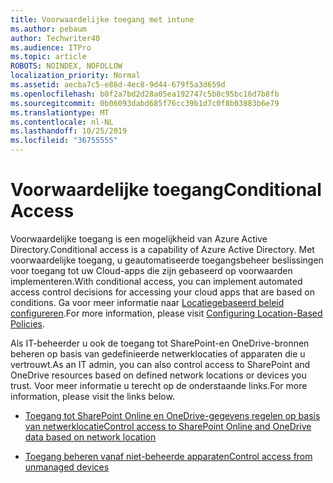 ```yaml
---
title: Voorwaardelijke toegang met intune
ms.author: pebaum
author: Techwriter40
ms.audience: ITPro
ms.topic: article
ROBOTS: NOINDEX, NOFOLLOW
localization_priority: Normal
ms.assetid: aecba7c5-e86d-4ec8-9d44-679f5a3d659d
ms.openlocfilehash: b0f2a7bd2d28a05ea192747c5b8c95bc16d7b8fb
ms.sourcegitcommit: 0b06093dabd685f76cc39b1d7c0f8b03883b6e79
ms.translationtype: MT
ms.contentlocale: nl-NL
ms.lasthandoff: 10/25/2019
ms.locfileid: "36755555"
---
```

# <a name="conditional-access"></a><span data-ttu-id="94398-102">Voorwaardelijke toegang</span><span class="sxs-lookup"><span data-stu-id="94398-102">Conditional Access</span></span>

<span data-ttu-id="94398-103">Voorwaardelijke toegang is een mogelijkheid van Azure Active Directory.</span><span class="sxs-lookup"><span data-stu-id="94398-103">Conditional access is a capability of Azure Active Directory.</span></span> <span data-ttu-id="94398-104">Met voorwaardelijke toegang, u geautomatiseerde toegangsbeheer beslissingen voor toegang tot uw Cloud-apps die zijn gebaseerd op voorwaarden implementeren.</span><span class="sxs-lookup"><span data-stu-id="94398-104">With conditional access, you can implement automated access control decisions for accessing your cloud apps that are based on conditions.</span></span> <span data-ttu-id="94398-105">Ga voor meer informatie naar [Locatiegebaseerd beleid configureren](https://docs.microsoft.com/azure/active-directory/conditional-access/overview).</span><span class="sxs-lookup"><span data-stu-id="94398-105">For more information, please visit [Configuring Location-Based Policies](https://docs.microsoft.com/azure/active-directory/conditional-access/overview).</span></span>

<span data-ttu-id="94398-106">Als IT-beheerder u ook de toegang tot SharePoint-en OneDrive-bronnen beheren op basis van gedefinieerde netwerklocaties of apparaten die u vertrouwt.</span><span class="sxs-lookup"><span data-stu-id="94398-106">As an IT admin, you can also control access to SharePoint and OneDrive resources based on defined network locations or devices you trust.</span></span> <span data-ttu-id="94398-107">Voor meer informatie u terecht op de onderstaande links.</span><span class="sxs-lookup"><span data-stu-id="94398-107">For more information, please visit the links below.</span></span>

- [<span data-ttu-id="94398-108">Toegang tot SharePoint Online en OneDrive-gegevens regelen op basis van netwerklocatie</span><span class="sxs-lookup"><span data-stu-id="94398-108">Control access to SharePoint Online and OneDrive data based on network location</span></span>](https://docs.microsoft.com/sharepoint/control-access-based-on-network-location)

- [<span data-ttu-id="94398-109">Toegang beheren vanaf niet-beheerde apparaten</span><span class="sxs-lookup"><span data-stu-id="94398-109">Control access from unmanaged devices</span></span>](https://docs.microsoft.com/sharepoint/control-access-from-unmanaged-devices)

